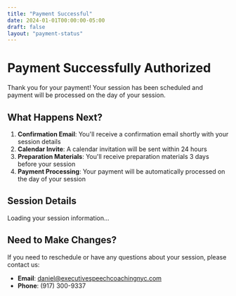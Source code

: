 ```yaml
---
title: "Payment Successful"
date: 2024-01-01T00:00:00-05:00
draft: false
layout: "payment-status"
---
```


# Payment Successfully Authorized

Thank you for your payment! Your session has been scheduled and payment will be processed on the day of your session.

## What Happens Next?

1. **Confirmation Email**: You'll receive a confirmation email shortly with your session details
2. **Calendar Invite**: A calendar invitation will be sent within 24 hours
3. **Preparation Materials**: You'll receive preparation materials 3 days before your session
4. **Payment Processing**: Your payment will be automatically processed on the day of your session

## Session Details

<div id="session-details" class="session-info">
  <p>Loading your session information...</p>
</div>

## Need to Make Changes?

If you need to reschedule or have any questions about your session, please contact us:

- **Email**: daniel@executivespeechcoachingnyc.com
- **Phone**: (917) 300-9337

<script>
// Display session details from checkout
document.addEventListener('DOMContentLoaded', function() {
  const pendingCheckout = sessionStorage.getItem('pendingCheckout');
  if (pendingCheckout) {
    const data = JSON.parse(pendingCheckout);
    const detailsEl = document.getElementById('session-details');
    
    detailsEl.innerHTML = `
      <div class="detail-row">
        <strong>Session Date:</strong> ${new Date(data.captureDate).toLocaleDateString()}
      </div>
      <div class="detail-row">
        <strong>Package Type:</strong> ${data.packageType.charAt(0).toUpperCase() + data.packageType.slice(1)}
      </div>
      <div class="detail-row">
        <strong>Payment Status:</strong> Authorized (will be captured on session date)
      </div>
      <div class="detail-row">
        <strong>Reference:</strong> ${data.sessionId.slice(0, 8)}...
      </div>
    `;
    
    // Clear session storage
    sessionStorage.removeItem('pendingCheckout');
  }
});
</script>